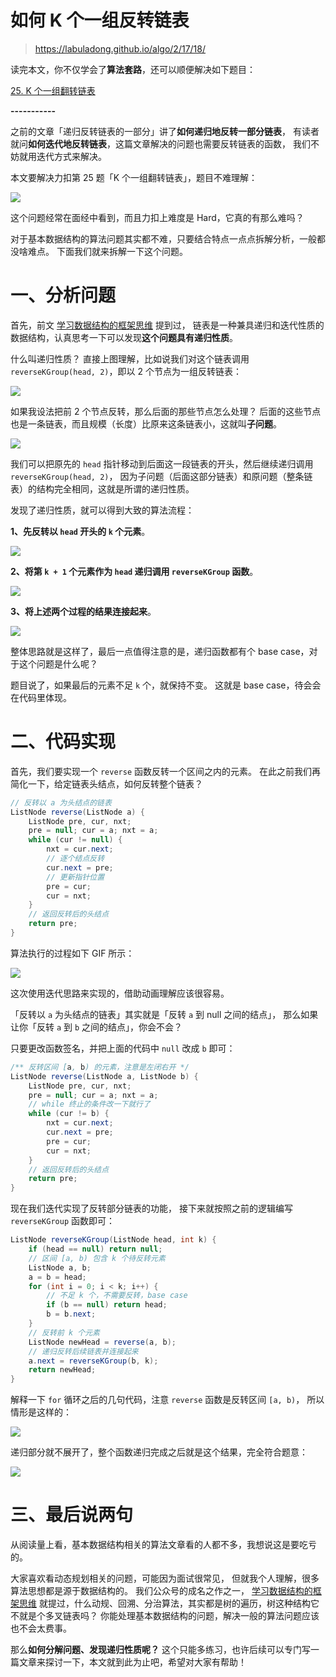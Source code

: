

如何 K 个一组反转链表
======
> https://labuladong.github.io/algo/2/17/18/


读完本文，你不仅学会了**算法套路**，还可以顺便解决如下题目：

[25. K 个一组翻转链表](https://leetcode.cn/problems/reverse-nodes-in-k-group/)

**-----------**

之前的文章「递归反转链表的一部分」讲了**如何递归地反转一部分链表**，
有读者就问**如何迭代地反转链表**，这篇文章解决的问题也需要反转链表的函数，
我们不妨就用迭代方式来解决。

本文要解决力扣第 25 题「K 个一组翻转链表」，题目不难理解：

![](../../pictures/kgroup/title.png)

这个问题经常在面经中看到，而且力扣上难度是 Hard，它真的有那么难吗？

对于基本数据结构的算法问题其实都不难，只要结合特点一点点拆解分析，一般都没啥难点。
下面我们就来拆解一下这个问题。


# 一、分析问题

首先，前文 [学习数据结构的框架思维](https://labuladong.github.io/algo/1/2/) 提到过，
链表是一种兼具递归和迭代性质的数据结构，认真思考一下可以发现**这个问题具有递归性质**。

什么叫递归性质？
直接上图理解，比如说我们对这个链表调用 `reverseKGroup(head, 2)`，即以 2 个节点为一组反转链表：

![](../../pictures/kgroup/1.jpeg)

如果我设法把前 2 个节点反转，那么后面的那些节点怎么处理？
后面的这些节点也是一条链表，而且规模（长度）比原来这条链表小，这就叫**子问题**。

![](../../pictures/kgroup/2.jpeg)

我们可以把原先的 `head` 指针移动到后面这一段链表的开头，然后继续递归调用 `reverseKGroup(head, 2)`，
因为子问题（后面这部分链表）和原问题（整条链表）的结构完全相同，这就是所谓的递归性质。

发现了递归性质，就可以得到大致的算法流程：

**1、先反转以 `head` 开头的 `k` 个元素**。

![](../../pictures/kgroup/3.jpeg)

**2、将第 `k + 1` 个元素作为 `head` 递归调用 `reverseKGroup` 函数**。

![](../../pictures/kgroup/4.jpeg)

**3、将上述两个过程的结果连接起来**。

![](../../pictures/kgroup/5.jpeg)

整体思路就是这样了，最后一点值得注意的是，递归函数都有个 base case，对于这个问题是什么呢？

题目说了，如果最后的元素不足 `k` 个，就保持不变。
这就是 base case，待会会在代码里体现。


# 二、代码实现

首先，我们要实现一个 `reverse` 函数反转一个区间之内的元素。
在此之前我们再简化一下，给定链表头结点，如何反转整个链表？

```java
// 反转以 a 为头结点的链表
ListNode reverse(ListNode a) {
    ListNode pre, cur, nxt;
    pre = null; cur = a; nxt = a;
    while (cur != null) {
        nxt = cur.next;
        // 逐个结点反转
        cur.next = pre;
        // 更新指针位置
        pre = cur;
        cur = nxt;
    }
    // 返回反转后的头结点
    return pre;
}
```

算法执行的过程如下 GIF 所示：

![](../../pictures/kgroup/8.gif)

这次使用迭代思路来实现的，借助动画理解应该很容易。

「反转以 `a` 为头结点的链表」其实就是「反转 `a` 到 null 之间的结点」，
那么如果让你「反转 `a` 到 `b` 之间的结点」，你会不会？

只要更改函数签名，并把上面的代码中 `null` 改成 `b` 即可：

```java
/** 反转区间 [a, b) 的元素，注意是左闭右开 */
ListNode reverse(ListNode a, ListNode b) {
    ListNode pre, cur, nxt;
    pre = null; cur = a; nxt = a;
    // while 终止的条件改一下就行了
    while (cur != b) {
        nxt = cur.next;
        cur.next = pre;
        pre = cur;
        cur = nxt;
    }
    // 返回反转后的头结点
    return pre;
}
```

现在我们迭代实现了反转部分链表的功能，
接下来就按照之前的逻辑编写 `reverseKGroup` 函数即可：

```java
ListNode reverseKGroup(ListNode head, int k) {
    if (head == null) return null;
    // 区间 [a, b) 包含 k 个待反转元素
    ListNode a, b;
    a = b = head;
    for (int i = 0; i < k; i++) {
        // 不足 k 个，不需要反转，base case
        if (b == null) return head;
        b = b.next;
    }
    // 反转前 k 个元素
    ListNode newHead = reverse(a, b);
    // 递归反转后续链表并连接起来
    a.next = reverseKGroup(b, k);
    return newHead;
}
```

解释一下 `for` 循环之后的几句代码，注意 `reverse` 函数是反转区间 `[a, b)`，
所以情形是这样的：

![](../../pictures/kgroup/6.jpeg)

递归部分就不展开了，整个函数递归完成之后就是这个结果，完全符合题意：

![](../../pictures/kgroup/7.jpeg)


# 三、最后说两句

从阅读量上看，基本数据结构相关的算法文章看的人都不多，我想说这是要吃亏的。

大家喜欢看动态规划相关的问题，可能因为面试很常见，
但就我个人理解，很多算法思想都是源于数据结构的。
我们公众号的成名之作之一， [学习数据结构的框架思维](https://labuladong.github.io/algo/1/2/) 
就提过，什么动规、回溯、分治算法，其实都是树的遍历，树这种结构它不就是个多叉链表吗？
你能处理基本数据结构的问题，解决一般的算法问题应该也不会太费事。

那么**如何分解问题、发现递归性质呢？**
这个只能多练习，也许后续可以专门写一篇文章来探讨一下，本文就到此为止吧，希望对大家有帮助！

